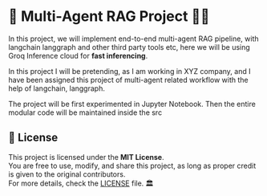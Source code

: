 # 🎇  Multi-Agent RAG Project 🚀🎆
In this project, we will implement end-to-end multi-agent RAG pipeline, with langchain langgraph and other third party tools etc, here we will be using Groq Inference cloud for
**fast inferencing**.

In this project I will be pretending, as I am  working in XYZ company, and I have been assigned this project of multi-agent related workflow with the help of langchain, langgraph.

The project will be first experimented in Jupyter Notebook.
Then the entire modular code will be maintained inside the  src

## 📜 License
This project is licensed under the **MIT License**.  
You are free to use, modify, and share this project, as long as proper credit is given to the original contributors.  
For more details, check the [LICENSE](LICENSE) file. 🏛️


